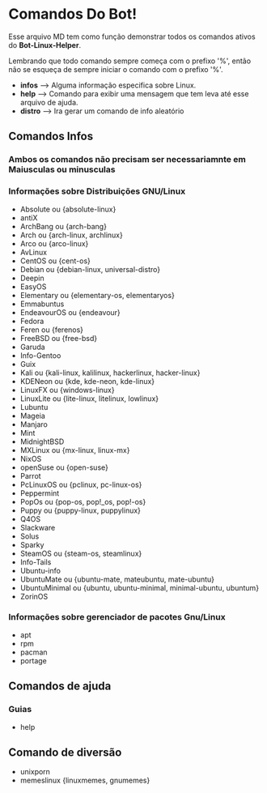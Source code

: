 # Comandos Do Bot!

Esse arquivo MD tem como função demonstrar todos os comandos ativos do **Bot-Linux-Helper**.

Lembrando que todo comando sempre começa com o prefixo '%', então não se esqueça de sempre iniciar o comando com o prefixo '%'.

 - **infos** --> Alguma informação especifica sobre Linux.
 - **help** --> Comando para exibir uma mensagem que tem leva até esse arquivo de ajuda.
 - **distro** --> Ira gerar um comando de info aleatório

## Comandos Infos 

### Ambos os comandos não precisam ser necessariamnte em Maiusculas ou minusculas

### Informações sobre Distribuições GNU/Linux
- Absolute ou {absolute-linux}
- antiX 
- ArchBang ou {arch-bang}
- Arch ou {arch-linux, archlinux}
- Arco ou {arco-linux}
- AvLinux
- CentOS ou {cent-os}
- Debian ou {debian-linux, universal-distro}
- Deepin 
- EasyOS
- Elementary ou {elementary-os, elementaryos}
- Emmabuntus
- EndeavourOS ou {endeavour}
- Fedora
- Feren ou {ferenos}
- FreeBSD ou {free-bsd}
- Garuda
- Info-Gentoo
- Guix
- Kali ou {kali-linux, kalilinux, hackerlinux, hacker-linux}
- KDENeon ou {kde, kde-neon, kde-linux}
- LinuxFX ou {windows-linux}
- LinuxLite ou {lite-linux, litelinux, lowlinux}
- Lubuntu
- Mageia
- Manjaro
- Mint
- MidnightBSD
- MXLinux ou {mx-linux, linux-mx}
- NixOS
- openSuse ou {open-suse}
- Parrot
- PcLinuxOS ou {pclinux, pc-linux-os}
- Peppermint 
- PopOs ou {pop-os, pop!_os, pop!-os}
- Puppy ou {puppy-linux, puppylinux}
- Q4OS
- Slackware
- Solus
- Sparky
- SteamOS ou {steam-os, steamlinux}
- Info-Tails
- Ubuntu-info 
- UbuntuMate ou {ubuntu-mate, mateubuntu, mate-ubuntu}
- UbuntuMinimal ou {ubuntu, ubuntu-minimal, minimal-ubuntu, ubuntum}
- ZorinOS

### Informações sobre gerenciador de pacotes Gnu/Linux

- apt
- rpm
- pacman
- portage

## Comandos de ajuda

### Guias

- help

## Comando de diversão

- unixporn
- memeslinux {linuxmemes, gnumemes}